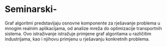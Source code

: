 # Seminarski-
Graf algoritmi predstavljaju osnovne komponente za rješavanje problema u mnogim realnim aplikacijama, od analize mreža do optimizacije transportnih sistema. Ovo istraživanje istražuje primjene graf algoritama u različitim industrijama, kao i njihovu primjenu u rješavanju konkretnih problema.
